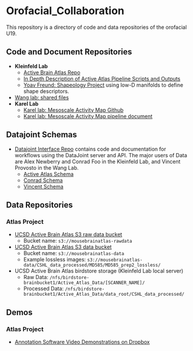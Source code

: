 # Orofacial_Collaboration

This repository is a directory of code and data repositories of the orofacial U19.

## Code and Document Repositories
* **Kleinfeld Lab**
    * [Active Brain Atlas Repo](https://github.com/ActiveBrainAtlas/MouseBrainAtlas_dev)
    * [In Depth Description of Active Atlas Pipeline Scripts and Outputs](https://github.com/ActiveBrainAtlas/MouseBrainAtlas_dev/blob/master/doc/running_scripts.md#preprocess-setup)
    * [Yoav Freund: Shapeology Project](https://github.com/yoavfreund/shapeology_code) using low-D manifolds to define shape descriptors.
* [Wang lab: shared files](https://github.com/wanglab-duke/Orofacial_U19_Shared_Files)
* **Karel Lab**
   * [Karel lab: Mesoscale Activity Map Github](https://github.com/mesoscale-activity-map)
   * [Karel lab: Mesoscale Activity Map pipeline document](https://docs.google.com/document/d/1oyQkLSiOoIO6xXY3yD5Y3h6RRNo_RuHU13DBsSPUKOc/edit#heading=h.3njo67guvukt)

## Datajoint Schemas

* [Datajoint Interface Repo](https://github.com/ActiveBrainAtlas/Datajoint_Interface) contains code and documentation for workflows using the DataJoint server and API. The major users of Data are Alex Newberry and Conrad Foo in the Kleinfeld Lab, and Vincent Provosto in the Wang Lab.
   * [Active Atlas Schema](https://github.com/ActiveBrainAtlas/Orofacial_Collaboration/blob/master/atlas_project/README.md)
   * [Conrad Schema](https://github.com/ActiveBrainAtlas/Orofacial_Collaboration/blob/master/atlas_project/Conrad_Schema.md)
   * [Vincent Schema](https://github.com/ActiveBrainAtlas/Orofacial_Collaboration/blob/master/atlas_project/README.md)
  
## Data Repositories

### Atlas Project
* [UCSD Active Brain Atlas S3 raw data bucket](https://s3.console.aws.amazon.com/s3/buckets/mousebrainatlas-rawdata/?region=us-east-1&tab=overview)
   * Bucket name: `s3://mousebrainatlas-rawdata`
* [UCSD Active Brain Atlas S3 data bucket](https://s3.console.aws.amazon.com/s3/buckets/mousebrainatlas-data/?region=us-east-1&tab=overview)  
   * Bucket name: `s3://mousebrainatlas-data`
   * Example lossless images: `s3://mousebrainatlas-data/CSHL_data_processed/MD585/MD585_prep2_lossless/`
* UCSD Active Brain Atlas birdstore storage (Kleinfeld Lab local server)
   * Raw Data: `/nfs/birdstore-brainbucket1/Active_Atlas_Data/[SCANNER_NAME]/`
   * Processed Data: `/nfs/birdstore-brainbucket1/Active_Atlas_Data/data_root/CSHL_data_processed/`
   
## Demos

### Atlas Project
* [Annotation Software Video Demonstrations on Dropbox](https://www.dropbox.com/sh/ug683gbt50h41bt/AABHvQPstbbvla6zoLz0JQU4a?dl=0)
